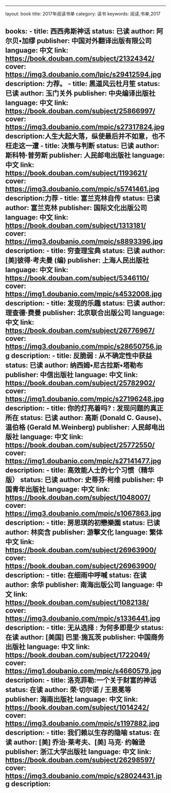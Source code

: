  ---
  layout: book
  title: 2017年阅读书单
  category: 读书
  keywords: 阅读,书单,2017

  books: 
    - title: 西西弗斯神话 
      status: 已读
      author: 阿尔贝•加缪
      publisher: 中国对外翻译出版有限公司
      language: 中文
      link: https://book.douban.com/subject/21324342/
      cover: https://img3.doubanio.com/lpic/s29412594.jpg
      description: 力荐。
    - title: 黑道风云杜月笙
      status: 已读
      author: 玉门关外
      publisher: 中央编译出版社
      language: 中文
      link: https://book.douban.com/subject/25866997/
      cover: https://img3.doubanio.com/mpic/s27317824.jpg
      description:人生大起大落，纵使最后并不如意，也不枉走这一遭
    - title: 决策与判断
      status: 已读
      author: 斯科特·普劳斯
      publisher: 人民邮电出版社
      language: 中文
      link: https://book.douban.com/subject/1193621/
      cover: https://img3.doubanio.com/mpic/s5741461.jpg
      description:力荐
    - title: 富兰克林自传
      status: 已读
      author: 富兰克林
      publisher: 国际文化出版公司
      language: 中文
      link: https://book.douban.com/subject/1313181/
      cover: https://img3.doubanio.com/mpic/s8893396.jpg
      description: 
    - title: 穷查理宝典 
      status: 已读
      author: [美]彼得·考夫曼 (编) 
      publisher: 上海人民出版社
      language: 中文
      link: https://book.douban.com/subject/5346110/
      cover: https://img1.doubanio.com/mpic/s4532008.jpg
      description: 
    - title: 发现的乐趣 
      status: 已读
      author: 理查德·费曼 
      publisher: 北京联合出版公司
      language: 中文
      link: https://book.douban.com/subject/26776967/
      cover: https://img3.doubanio.com/mpic/s28650756.jpg
      description: 
    - title: 反脆弱 : 从不确定性中获益
      status: 已读
      author: 纳西姆•尼古拉斯•塔勒布
      publisher: 中信出版社
      language: 中文
      link: https://book.douban.com/subject/25782902/
      cover: https://img1.doubanio.com/mpic/s27196248.jpg
      description:
    - title: 你的灯亮着吗? : 发现问题的真正所在
      status: 已读
      author: 高斯 (Donald C. Gause)、温伯格 (Gerald M.Weinberg) 
      publisher: 人民邮电出版社
      language: 中文
      link: https://book.douban.com/subject/25772550/
      cover: https://img1.doubanio.com/mpic/s27141477.jpg
      description:
    - title: 高效能人士的七个习惯（精华版）
      status: 已读
      author: 史蒂芬·柯维
      publisher: 中国青年出版社
      language: 中文
      link: https://book.douban.com/subject/1048007/
      cover: https://img3.doubanio.com/mpic/s1067863.jpg
      description: 
    - title: 房思琪的初戀樂園
      status: 已读
      author: 林奕含
      publisher: 游擊文化
      language: 繁体中文
      link: https://book.douban.com/subject/26963900/
      cover: https://book.douban.com/subject/26963900/
      description: 
    - title: 在细雨中呼喊
      status: 在读
      author: 余华
      publisher: 南海出版公司
      language: 中文
      link: https://book.douban.com/subject/1082138/
      cover: https://img3.doubanio.com/mpic/s1336441.jpg
      description: 
    - title: 无从选择 : 为何多即是少
      status: 在读
      author: [美国] 巴里·施瓦茨 
      publisher: 中国商务出版社
      language: 中文
      link: https://book.douban.com/subject/1722049/
      cover: https://img1.doubanio.com/mpic/s4660579.jpg
      description: 
    - title: 洛克菲勒:一个关于财富的神话
      status: 在读
      author: 荣·切尔诺 / 王恩冕等
      publisher: 海南出版社 
      language: 中文
      link: https://book.douban.com/subject/1014242/
      cover: https://img3.doubanio.com/mpic/s1197882.jpg
      description: 
    - title: 我们赖以生存的隐喻
      status: 在读
      author: [美] 乔治·莱考夫、[美] 马克· 约翰逊
      publisher: 浙江大学出版社
      language: 中文
      link: https://book.douban.com/subject/26298597/
      cover: https://img3.doubanio.com/mpic/s28024431.jpg
      description:
---

